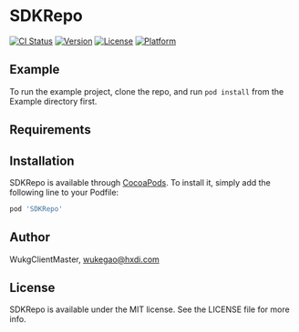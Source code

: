 # SDKRepo

[![CI Status](https://img.shields.io/travis/WukgClientMaster/SDKRepo.svg?style=flat)](https://travis-ci.org/WukgClientMaster/SDKRepo)
[![Version](https://img.shields.io/cocoapods/v/SDKRepo.svg?style=flat)](https://cocoapods.org/pods/SDKRepo)
[![License](https://img.shields.io/cocoapods/l/SDKRepo.svg?style=flat)](https://cocoapods.org/pods/SDKRepo)
[![Platform](https://img.shields.io/cocoapods/p/SDKRepo.svg?style=flat)](https://cocoapods.org/pods/SDKRepo)

## Example

To run the example project, clone the repo, and run `pod install` from the Example directory first.

## Requirements

## Installation

SDKRepo is available through [CocoaPods](https://cocoapods.org). To install
it, simply add the following line to your Podfile:

```ruby
pod 'SDKRepo'
```

## Author

WukgClientMaster, wukegao@hxdi.com

## License

SDKRepo is available under the MIT license. See the LICENSE file for more info.
